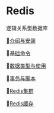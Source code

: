# Redis
逻辑关系型数据库

:triangular_flag_on_post:[介绍与安装](https://github.com/Lumnca/Redis/blob/master/%E7%AE%80%E4%BB%8B%E4%B8%8E%E5%AE%89%E8%A3%85.md)

:triangular_flag_on_post:[基础命令](https://github.com/Lumnca/Redis/blob/master/%E5%9F%BA%E6%9C%AC%E5%91%BD%E4%BB%A4.md)

:triangular_flag_on_post:[数据类型与使用](https://github.com/Lumnca/Redis/blob/master/%E6%95%B0%E6%8D%AE%E7%B1%BB%E5%9E%8B%E4%B8%8E%E4%BD%BF%E7%94%A8.md)

:triangular_flag_on_post:[事务与脚本](https://github.com/Lumnca/Redis/blob/master/%E4%BA%8B%E5%8A%A1%E4%B8%8E%E8%84%9A%E6%9C%AC.md)

:triangular_flag_on_post:[Redis集群](https://github.com/Lumnca/Redis/blob/master/rediscluster.md)

:triangular_flag_on_post:[Redis缓存](https://github.com/Lumnca/Redis/blob/master/Redis%E7%BC%93%E5%AD%98%E6%8A%80%E6%9C%AF%E5%BC%80%E5%8F%91.md)

